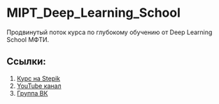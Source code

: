 # MIPT_Deep_Learning_School
Продвинутый поток курса по глубокому обучению от Deep Learning School МФТИ.

## Ссылки:
1) [Курс на Stepik](https://stepik.org/course/57457)
2) [YouTube канал](https://www.youtube.com/channel/UCFTNoZYjkg-3LZTHrHfV1nQ) 
3) [Группа ВК](https://vk.com/dlschool_mipt)
